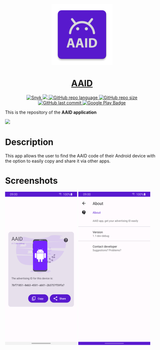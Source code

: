 <p align="center">
  <img src="https://github.com/figonzal1/AAID/blob/main/app/src/main/res/mipmap-xxxhdpi/ic_launcher.png" width="200" height="200">
</p>
<h1 align="center"><a href="https://play.google.com/store/apps/details?id=cl.figonzal.aaid">AAID</a></h1>

<p align="center">

  <a href="https://snyk.io/test/github/figonzal1/LastQuakeChile?targetFile=app/build.gradle" >
        <img alt="Snyk" src="https://snyk.io/test/github/figonzal1/LastQuakeChile/badge.svg?targetFile=app/build.gradle" >
  </a>

  <a href="https://www.codefactor.io/repository/github/figonzal1/aaid" >
        <img src="https://www.codefactor.io/repository/github/figonzal1/aaid/badge" >
  </a>

  <a href="https://img.shields.io/github/languages/top/figonzal1/AAID?color=orange" >
        <img alt="GitHub repo language" src="https://img.shields.io/github/languages/top/figonzal1/AAID?color=orange">
  </a>

   <a href="https://img.shields.io/github/repo-size/figonzal1/AAID" >
         <img alt="GitHub repo size" src="https://img.shields.io/github/repo-size/figonzal1/AAID">
    </a>

   <a href="https://img.shields.io/github/last-commit/figonzal1/AAID?color=yellow" >
        <img alt="GitHub last commit" src="https://img.shields.io/github/last-commit/figonzal1/AAID?color=yellow">
   </a>
  <a href="https://play.google.com/store/apps/details?id=cl.figonzal.aaid">
        <img alt="Google Play Badge" src="https://img.shields.io/endpoint?color=green&logo=google-play&logoColor=green&url=https%3A%2F%2Fplay.cuzi.workers.dev%2Fplay%3Fi%3Dcl.figonzal.aaid%26l%3DGoogle%2520Play%26m%3DVersion%253A%2520%24version%2520%257C%2520Downloads%2520%2524shortinstalls%2520%257C%2520Updated%253A%2520%2524updated">
  </a>
</p>

This is the repository of the **AAID application**

<a href="https://play.google.com/store/apps/details?id=cl.figonzal.aaid"><img src="https://play.google.com/intl/en_us/badges/images/generic/en_badge_web_generic.png" height="75"></a>

# Description

This app allows the user to find the AAID code of their Android device with the option to easily copy and share it via other apps.

# Screenshots

<img src="https://github.com/figonzal1/AAID/blob/main/fastlane/metadata/android/en-US/images/phoneScreenshots/main_activity_1679849870908.png" width="236" height="500"> <img src="https://github.com/figonzal1/AAID/blob/main/fastlane/metadata/android/en-US/images/phoneScreenshots/settings_activity_1679849898949.png" width="236" height="500"> 
